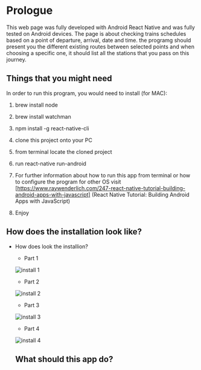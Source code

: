 # Prologue
This web page was fully developed with Android React Native and was fully tested on Android devices. The page is about checking trains schedules based on a point of departure, arrival, date and time. the programg should present you the different existing routes between selected points and when choosing a specific one, it should list all the stations that you pass on this journey.

## Things that you might need

In order to run this program, you would need to install (for MAC):

1. brew install node

2. brew install watchman

3. npm install -g react-native-cli

4. clone this project onto your PC

5. from terminal locate the cloned project

6. run react-native run-android

7. For further information about how to run this app from terminal or how to configure the program for other OS visit [https://www.raywenderlich.com/247-react-native-tutorial-building-android-apps-with-javascript] (React Native Tutorial: Building Android Apps with JavaScript)

8. Enjoy


## How does the installation look like?

- How does look the installion?

  - Part 1
  
  ![install 1](Demo/setup1.gif)

  - Part 2
  
  ![install 2](Demo/setup2.gif)

  - Part 3
  
  ![install 3](Demo/setup3.gif)

  - Part 4
  
  ![install 4](Demo/setup4.gif)
  
  ## What should this app do?
